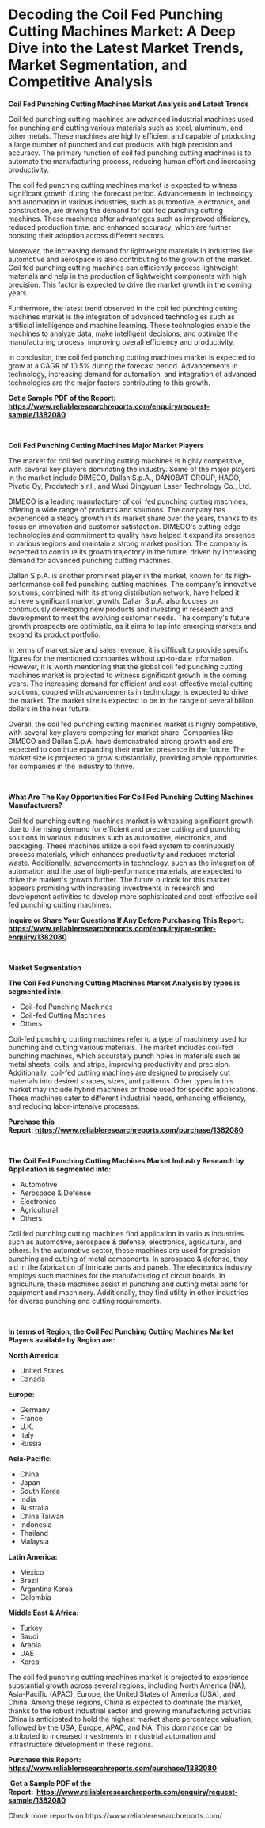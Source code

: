 <p><h1>Decoding the Coil Fed Punching Cutting Machines Market: A Deep Dive into the Latest Market Trends, Market Segmentation, and Competitive Analysis</h1></p><p><strong>Coil Fed Punching Cutting Machines Market Analysis and Latest Trends</strong></p>
<p><p>Coil fed punching cutting machines are advanced industrial machines used for punching and cutting various materials such as steel, aluminum, and other metals. These machines are highly efficient and capable of producing a large number of punched and cut products with high precision and accuracy. The primary function of coil fed punching cutting machines is to automate the manufacturing process, reducing human effort and increasing productivity.</p><p>The coil fed punching cutting machines market is expected to witness significant growth during the forecast period. Advancements in technology and automation in various industries, such as automotive, electronics, and construction, are driving the demand for coil fed punching cutting machines. These machines offer advantages such as improved efficiency, reduced production time, and enhanced accuracy, which are further boosting their adoption across different sectors.</p><p>Moreover, the increasing demand for lightweight materials in industries like automotive and aerospace is also contributing to the growth of the market. Coil fed punching cutting machines can efficiently process lightweight materials and help in the production of lightweight components with high precision. This factor is expected to drive the market growth in the coming years.</p><p>Furthermore, the latest trend observed in the coil fed punching cutting machines market is the integration of advanced technologies such as artificial intelligence and machine learning. These technologies enable the machines to analyze data, make intelligent decisions, and optimize the manufacturing process, improving overall efficiency and productivity.</p><p>In conclusion, the coil fed punching cutting machines market is expected to grow at a CAGR of 10.5% during the forecast period. Advancements in technology, increasing demand for automation, and integration of advanced technologies are the major factors contributing to this growth.</p></p>
<p><strong>Get a Sample PDF of the Report:&nbsp; <a href="https://www.reliableresearchreports.com/enquiry/request-sample/1382080">https://www.reliableresearchreports.com/enquiry/request-sample/1382080</a></strong></p>
<p>&nbsp;</p>
<p><strong>Coil Fed Punching Cutting Machines Major Market Players</strong></p>
<p><p>The market for coil fed punching cutting machines is highly competitive, with several key players dominating the industry. Some of the major players in the market include DIMECO, Dallan S.p.A., DANOBAT GROUP, HACO, Pivatic Oy, Produtech s.r.l., and Wuxi Qingyuan Laser Technology Co., Ltd. </p><p>DIMECO is a leading manufacturer of coil fed punching cutting machines, offering a wide range of products and solutions. The company has experienced a steady growth in its market share over the years, thanks to its focus on innovation and customer satisfaction. DIMECO's cutting-edge technologies and commitment to quality have helped it expand its presence in various regions and maintain a strong market position. The company is expected to continue its growth trajectory in the future, driven by increasing demand for advanced punching cutting machines.</p><p>Dallan S.p.A. is another prominent player in the market, known for its high-performance coil fed punching cutting machines. The company's innovative solutions, combined with its strong distribution network, have helped it achieve significant market growth. Dallan S.p.A. also focuses on continuously developing new products and investing in research and development to meet the evolving customer needs. The company's future growth prospects are optimistic, as it aims to tap into emerging markets and expand its product portfolio.</p><p>In terms of market size and sales revenue, it is difficult to provide specific figures for the mentioned companies without up-to-date information. However, it is worth mentioning that the global coil fed punching cutting machines market is projected to witness significant growth in the coming years. The increasing demand for efficient and cost-effective metal cutting solutions, coupled with advancements in technology, is expected to drive the market. The market size is expected to be in the range of several billion dollars in the near future.</p><p>Overall, the coil fed punching cutting machines market is highly competitive, with several key players competing for market share. Companies like DIMECO and Dallan S.p.A. have demonstrated strong growth and are expected to continue expanding their market presence in the future. The market size is projected to grow substantially, providing ample opportunities for companies in the industry to thrive.</p></p>
<p>&nbsp;</p>
<p><strong>What Are The Key Opportunities For Coil Fed Punching Cutting Machines Manufacturers?</strong></p>
<p><p>Coil fed punching cutting machines market is witnessing significant growth due to the rising demand for efficient and precise cutting and punching solutions in various industries such as automotive, electronics, and packaging. These machines utilize a coil feed system to continuously process materials, which enhances productivity and reduces material waste. Additionally, advancements in technology, such as the integration of automation and the use of high-performance materials, are expected to drive the market's growth further. The future outlook for this market appears promising with increasing investments in research and development activities to develop more sophisticated and cost-effective coil fed punching cutting machines.</p></p>
<p><strong>Inquire or Share Your Questions If Any Before Purchasing This Report: <a href="https://www.reliableresearchreports.com/enquiry/pre-order-enquiry/1382080">https://www.reliableresearchreports.com/enquiry/pre-order-enquiry/1382080</a></strong></p>
<p>&nbsp;</p>
<p><strong>Market Segmentation</strong></p>
<p><strong>The Coil Fed Punching Cutting Machines Market Analysis by types is segmented into:</strong></p>
<p><ul><li>Coil-fed Punching Machines</li><li>Coil-fed Cutting Machines</li><li>Others</li></ul></p>
<p><p>Coil-fed punching cutting machines refer to a type of machinery used for punching and cutting various materials. The market includes coil-fed punching machines, which accurately punch holes in materials such as metal sheets, coils, and strips, improving productivity and precision. Additionally, coil-fed cutting machines are designed to precisely cut materials into desired shapes, sizes, and patterns. Other types in this market may include hybrid machines or those used for specific applications. These machines cater to different industrial needs, enhancing efficiency, and reducing labor-intensive processes.</p></p>
<p><strong>Purchase this Report:&nbsp;<a href="https://www.reliableresearchreports.com/purchase/1382080">https://www.reliableresearchreports.com/purchase/1382080</a></strong></p>
<p>&nbsp;</p>
<p><strong>The Coil Fed Punching Cutting Machines Market Industry Research by Application is segmented into:</strong></p>
<p><ul><li>Automotive</li><li>Aerospace & Defense</li><li>Electronics</li><li>Agricultural</li><li>Others</li></ul></p>
<p><p>Coil fed punching cutting machines find application in various industries such as automotive, aerospace & defense, electronics, agricultural, and others. In the automotive sector, these machines are used for precision punching and cutting of metal components. In aerospace & defense, they aid in the fabrication of intricate parts and panels. The electronics industry employs such machines for the manufacturing of circuit boards. In agriculture, these machines assist in punching and cutting metal parts for equipment and machinery. Additionally, they find utility in other industries for diverse punching and cutting requirements.</p></p>
<p>&nbsp;</p>
<p><strong>In terms of Region, the Coil Fed Punching Cutting Machines Market Players available by Region are:</strong></p>
<p>
    <p> <strong> North America: </strong>
        <ul>
            <li>United States</li>
            <li>Canada</li>
        </ul>
        </p> 
    <p> <strong> Europe: </strong>
        <ul>
            <li>Germany</li>
            <li>France</li>
            <li>U.K.</li>
            <li>Italy</li>
            <li>Russia</li>
        </ul>
        </p> 
    <p> <strong> Asia-Pacific: </strong>
        <ul>
            <li>China</li>
            <li>Japan</li>
            <li>South Korea</li>
            <li>India</li>
            <li>Australia</li>
            <li>China Taiwan</li>
            <li>Indonesia</li>
            <li>Thailand</li>
            <li>Malaysia</li>
        </ul>
        </p> 
    <p> <strong> Latin America: </strong>
        <ul>
            <li>Mexico</li>
            <li>Brazil</li>
            <li>Argentina Korea</li>
            <li>Colombia</li>
        </ul>
        </p> 
    <p> <strong> Middle East & Africa: </strong>
        <ul>
            <li>Turkey</li>
            <li>Saudi</li>
            <li>Arabia</li>
            <li>UAE</li>
            <li>Korea</li>
        </ul>
    </p>
    </p>
<p><p>The coil fed punching cutting machines market is projected to experience substantial growth across several regions, including North America (NA), Asia-Pacific (APAC), Europe, the United States of America (USA), and China. Among these regions, China is expected to dominate the market, thanks to the robust industrial sector and growing manufacturing activities. China is anticipated to hold the highest market share percentage valuation, followed by the USA, Europe, APAC, and NA. This dominance can be attributed to increased investments in industrial automation and infrastructure development in these regions.</p></p>
<p><strong>Purchase this Report: <a href="https://www.reliableresearchreports.com/purchase/1382080">https://www.reliableresearchreports.com/purchase/1382080</a></strong></p>
<p>&nbsp;<strong>Get a Sample PDF of the Report:&nbsp;&nbsp;<a href="https://www.reliableresearchreports.com/enquiry/request-sample/1382080">https://www.reliableresearchreports.com/enquiry/request-sample/1382080</a></strong></p>
<p><strong></strong></p>
<p>Check more reports on https://www.reliableresearchreports.com/</p>